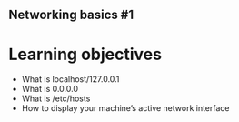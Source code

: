 ## Networking basics #1
# Learning objectives
* What is localhost/127.0.0.1
* What is 0.0.0.0
* What is /etc/hosts
* How to display your machine’s active network interface
